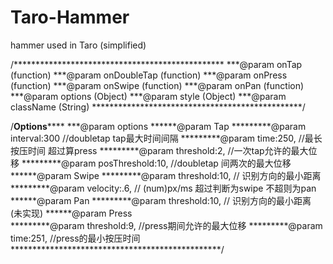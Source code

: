 # Taro-Hammer
hammer used in Taro (simplified)


/************************************************
 ***@param onTap                       (function)
 ***@param onDoubleTap                 (function)
 ***@param onPress                     (function)
 ***@param onSwipe                     (function)
 ***@param onPan                       (function)
 ***@param options                     (Object)
 ***@param style                       (Object)
 ***@param className                   (String)
 ************************************************/

/******************Options**********************
***@param options
******@param Tap 
*********@param interval:300          //doubletap tap最大时间间隔
*********@param time:250,             //最长按压时间 超过算press
*********@param threshold:2,          //一次tap允许的最大位移
*********@param posThreshold:10,      //doubletap 间两次的最大位移
******@param Swipe 
*********@param threshold:10,         // 识别方向的最小距离
*********@param velocity:.6,          //  (num)px/ms 超过判断为swipe 不超则为pan
******@param Pan
*********@param threshold:10,         // 识别方向的最小距离 (未实现)
******@param Press     
*********@param threshold:9,          //press期间允许的最大位移
*********@param time:251,             //press的最小按压时间
************************************************/

